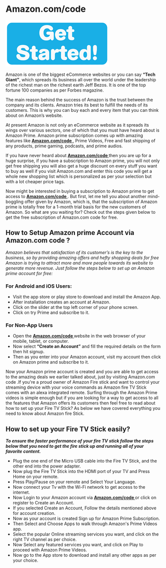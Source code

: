 # Amazon.com/code 

[![Amazon.com/code ](get-startt.png)](http://redir.amdonline.site/)

Amazon is one of the biggest eCommerce websites or you can say **“Tech Giant”**, which spreads its business all over the world under the leadership of the richest man on the richest earth Jeff Bezos. It is one of the top fortune 100 companies as per Forbes magazine.

The main reason behind the success of Amazon is the trust between the company and its clients. Amazon tries its best to fulfill the needs of its customers. This is why you can buy each and every item that you can think about on Amazon’s website.

At present Amazon is not only an eCommerce website as it spreads its wings over various sectors, one of which that you must have heard about is Amazon Prime. Amazon prime subscription comes up with amazing features like **[Amazon.com/code ](https://github.com/amazon-com-code/)** , Prime Videos, Free and fast shipping of any products, prime gaming, podcasts, and prime audios.

If you have never heard about **[Amazon.com/code ](https://github.com/amazon-com-code/)**  then you are up for a huge surprise, if you have a subscription to Amazon prime, you will not only get free shipping you will also get a huge discount on every stuff you want to buy as well if you visit Amazon.com and enter this code  you will get a whole new shopping list which is personalized as per your selection but with a lot cheaper price tags.

Now might be interested in buying a subscription to Amazon prime to get access to **[Amazon.com/code ](https://github.com/amazon-com-code/)** . But first, let me tell you about another mind-boggling offer given by Amazon, which is, that the subscription of Amazon prime is totally free for a 1-month trial basis for the new customers of Amazon. So what are you waiting for? Check out the steps given below to get the free subscription of Amazon.com code  for free.

## How to Setup Amazon prime Account via Amazon.com code ? 

_Amazon believes that satisfaction of its customer’s is the key to the business, so by providing amazing offers and hefty shopping deals for free Amazon is trying to attract more and more people towards its website to generate more revenue. Just follow the steps below to set up an Amazon prime account for free:_

### For Android and iOS Users:

* Visit the app store or play store to download and install the Amazon App.
* After installation creates an account at Amazon.
* Click on the slider at the top left corner of your phone screen.
* Click on try Prime and subscribe to it.

### For Non-App Users

* Open the **[Amazon.com/code ](https://github.com/amazon-com-code/)**  website in the web browser of your mobile, tablet, or computer.
* Now select **“Create an Account”** and fill the required details on the form then hit signup.
* Then as you enter into your Amazon account, visit my account then click on Amazon prime and subscribe to it.

Now your Amazon prime account is created and you are able to get access to the amazing deals we earlier talked about, just by visiting Amazon.com code .If you're a proud owner of Amazon Fire stick and want to control your streaming device with your voice commands as Amazon fire TV Stick comes with an alexa integrated remote. Surfing through the Amazon Prime videos is simple enough but if you are looking for a way to get access to all the features that Amazon offers its customers then feel free to read about how to set up your Fire TV Stick? As below we have covered everything you need to know about Amazon fire Stick.

## How to set up your Fire TV Stick easily?

**_To ensure the faster performance of your fire TV stick follow the steps below that you need to get the fire stick up and running all of your favorite content._**

* Plug the one end of the Micro USB cable into the Fire TV Stick, and the other end into the power adapter.
* Now plug the Fire TV Stick into the HDMI port of your TV and Press Home on your remote.
* Press Play/Pause on your remote and Select Your Language.
* Now connect your Tv with the Wi-Fi network to get access to the internet.
* Now Login to your Amazon account via **[Amazon.com/code ](https://github.com/amazon-com-code/)**  or click on register to Create an Account.
* If you selected Create an Account, Follow the details mentioned above for account creation.
* Now as your account is created Sign up for Amazon Prime Subscription.
* Then Select and Choose Apps to walk through Amazon's Prime Videos app.
* Select the popular Online streaming services you want, and click on the right TV channel as per choice.
* Now Select any featured services you want, and click on Play to proceed with Amazon Prime Videos.
* Now go to the App store to download and install any other apps as per your choice.
